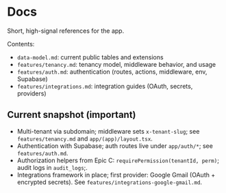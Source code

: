 # Docs

Short, high-signal references for the app.

Contents:
- `data-model.md`: current public tables and extensions
- `features/tenancy.md`: tenancy model, middleware behavior, and usage
- `features/auth.md`: authentication (routes, actions, middleware, env, Supabase)
- `features/integrations.md`: integration guides (OAuth, secrets, providers)


## Current snapshot (important)
- Multi-tenant via subdomain; middleware sets `x-tenant-slug`; see `features/tenancy.md` and `app/(app)/layout.tsx`.
- Authentication with Supabase; auth routes live under `app/auth/*`; see `features/auth.md`.
- Authorization helpers from Epic C: `requirePermission(tenantId, perm)`; audit logs in `audit_logs`;.
- Integrations framework in place; first provider: Google Gmail (OAuth + encrypted secrets). See `features/integrations-google-gmail.md`.




